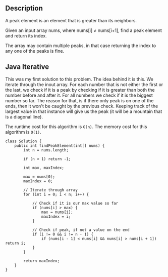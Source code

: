 ## Description

A peak element is an element that is greater than its neighbors.

Given an input array nums, where nums[i] ≠ nums[i+1], find a peak element and return its index.

The array may contain multiple peaks, in that case returning the index to any one of the peaks is fine.

## Java Iterative

This was my first solution to this problem. The idea behind it is this. We iterate through the inout array. For each number that is not either the first or the last, we check if it is a peak by checking if it is greater than both the number before and after it. For all numbers we check if it is the biggest number so far. The reason for that, is if there only peak is on one of the ends, then it won't be caught by the previous check. Keeping track of the largest value in that instance will give us the peak (it will be a mountain that is a diagonal line).

The runtime cost for this algorithm is `O(n)`. The memory cost for this algorithm is `O(1)`.

```
class Solution {
    public int findPeakElement(int[] nums) {
        int n = nums.length;
        
        if (n < 1) return -1;
        
        int max, maxIndex;
        
        max = nums[0];
        maxIndex = 0;
        
        // Iterate through array
        for (int i = 0; i < n; i++) {
            
            // Check if it is our max value so far
            if (nums[i] > max) {
                max = nums[i];
                maxIndex = i;
            }
            
            // Check if peak, if not a value on the end
            if (i != 0 && i != n - 1) {
                if (nums[i - 1] < nums[i] && nums[i] > nums[i + 1]) return i;
            }
        }
        
        return maxIndex;
    }
}
```
